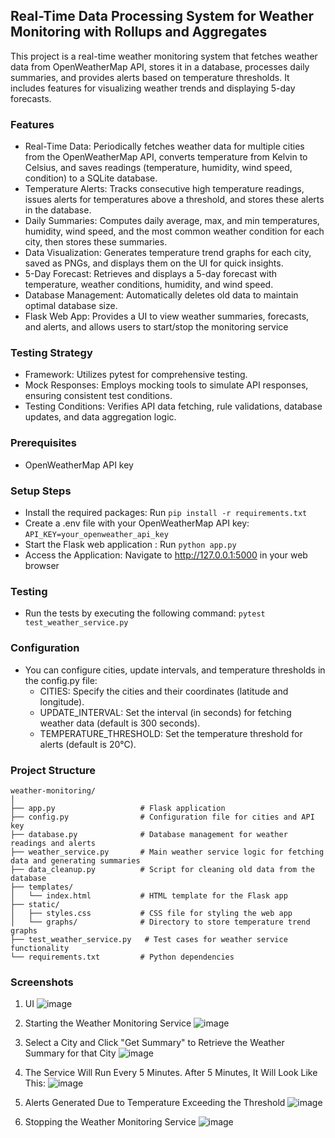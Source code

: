 ## Real-Time Data Processing System for Weather Monitoring with Rollups and Aggregates

This project is a real-time weather monitoring system that fetches weather data from OpenWeatherMap API, stores it in a database, processes daily summaries, and provides alerts based on temperature thresholds. It includes features for visualizing weather trends and displaying 5-day forecasts.

### Features
- Real-Time Data: Periodically fetches weather data for multiple cities from the OpenWeatherMap API, converts temperature from Kelvin to Celsius, and saves readings (temperature, humidity, wind speed, condition) to a SQLite database.
- Temperature Alerts: Tracks consecutive high temperature readings, issues alerts for temperatures above a threshold, and stores these alerts in the database.
- Daily Summaries: Computes daily average, max, and min temperatures, humidity, wind speed, and the most common weather condition for each city, then stores these summaries.
- Data Visualization: Generates temperature trend graphs for each city, saved as PNGs, and displays them on the UI for quick insights.
- 5-Day Forecast: Retrieves and displays a 5-day forecast with temperature, weather conditions, humidity, and wind speed.
- Database Management: Automatically deletes old data to maintain optimal database size.
- Flask Web App: Provides a UI to view weather summaries, forecasts, and alerts, and allows users to start/stop the monitoring service

### Testing Strategy
- Framework: Utilizes pytest for comprehensive testing.
- Mock Responses: Employs mocking tools to simulate API responses, ensuring consistent test conditions.
- Testing Conditions: Verifies API data fetching, rule validations, database updates, and data aggregation logic.

### Prerequisites
- OpenWeatherMap API key

### Setup Steps
- Install the required packages: Run `pip install -r requirements.txt`
- Create a .env file with your OpenWeatherMap API key: `API_KEY=your_openweather_api_key`
- Start the Flask web application : Run `python app.py`
- Access the Application: Navigate to http://127.0.0.1:5000 in your web browser

### Testing
- Run the tests by executing the following command: `pytest test_weather_service.py`

### Configuration
- You can configure cities, update intervals, and temperature thresholds in the config.py file:
  - CITIES: Specify the cities and their coordinates (latitude and longitude).
  - UPDATE_INTERVAL: Set the interval (in seconds) for fetching weather data (default is 300 seconds).
  - TEMPERATURE_THRESHOLD: Set the temperature threshold for alerts (default is 20°C).

### Project Structure
```
weather-monitoring/
│
├── app.py                   # Flask application
├── config.py                # Configuration file for cities and API key
├── database.py              # Database management for weather readings and alerts
├── weather_service.py       # Main weather service logic for fetching data and generating summaries
├── data_cleanup.py          # Script for cleaning old data from the database
├── templates/
│   └── index.html           # HTML template for the Flask app
├── static/
│   ├── styles.css           # CSS file for styling the web app
│   └── graphs/              # Directory to store temperature trend graphs
├── test_weather_service.py   # Test cases for weather service functionality
└── requirements.txt         # Python dependencies
```

### Screenshots
1. UI
![image](https://github.com/user-attachments/assets/a7eb75e6-e803-41ec-b300-bbe2fab2f879)

2. Starting the Weather Monitoring Service
![image](https://github.com/user-attachments/assets/9fee0e42-57b1-4ea9-b3ee-4e2fff6a05da)

3. Select a City and Click "Get Summary" to Retrieve the Weather Summary for that City
![image](https://github.com/user-attachments/assets/14a246bd-8143-43c4-99a7-b997dab36979)

4. The Service Will Run Every 5 Minutes. After 5 Minutes, It Will Look Like This:
![image](https://github.com/user-attachments/assets/2d43c707-c300-4c76-a7ff-107c4cac70dd)

5. Alerts Generated Due to Temperature Exceeding the Threshold
![image](https://github.com/user-attachments/assets/d9ceb2fa-073d-401c-8107-8335a1b17d6b)

6. Stopping the Weather Monitoring Service
![image](https://github.com/user-attachments/assets/cecca245-d48b-4db8-b04a-6ae5733b4d4a)

